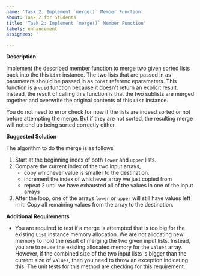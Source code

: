```yaml
---
name: 'Task 2: Implement `merge()` Member Function'
about: Task 2 for Students
title: 'Task 2: Implement `merge()` Member Function'
labels: enhancement
assignees: ''

---
```


**Description**

Implement the described member function to merge two given sorted lists back into the this `List` instance.  The two lists that are passed in as parameters should be passed in as `const` referenc eparameters.  This function is a `void` function because it doesn't return an explicit result.  Instead, the result of calling this function is that the two sublists are merged together and overwrite the original contents of this `List` instance.

You do not need to error check for now if the lists are indeed sorted or not before attempting the merge.  But if they are not sorted, the resulting merge will not end up being sorted correctly either.

**Suggested Solution**

The algorithm to do the merge is as follows

1. Start at the beginning index of both `lower` and `upper` lists.
2. Compare the current index of the two input arrays, 
   - copy whichever value is smaller to the destination.
   - increment the index of whichever array we just copied from
   - repeat 2 until we have exhausted all of the values in one of the input arrays
3. After the loop, one of the arrays `lower` or `upper` will still have
   values left in it. Copy all remaining values from the array to the
   destination.

**Additional Requirements**

- You are required to test if a merge is attempted that is too big for the
  existing `List` instance memory allocation.  We are not allocating new memory
  to hold the result of merging the two given input lists.  Instead, you are to
  reuse the existing allocated memory for the `values` array.  However, if the
  combined size of the two input lists is bigger than the current size of
  `values`, then you need to throw an exception indicating this.  The unit
  tests for this method are checking for this requirement.
